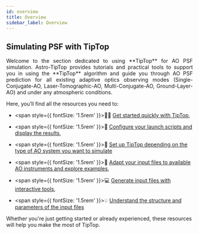 ```yaml
---
id: overview
title: Overview
sidebar_label: Overview
---
```


## Simulating PSF with TipTop
<p align="justify">
Welcome to the section dedicated to using **TipTop** for AO PSF simulation. Astro-TipTop provides tutorials and practical tools to support you in using the **TipTop** algorithm and guide you through AO PSF prediction for all existing adaptive optics observing modes (Single-Conjugate-AO, Laser-Tomographic-AO, Multi-Conjugate-AO, Ground-Layer-AO) and under any atmospheric conditions.

Here, you’ll find all the resources you need to:

- <span style={{ fontSize: '1.5rem' }}>🏃‍➡️</span> [Get started quickly with TipTop](/docs/orion/usage),

- <span style={{ fontSize: '1.5rem' }}>🚀</span> [Configure your launch scripts and display the results](/docs/orion/howtosetuplaunchfile),

- <span style={{ fontSize: '1.5rem' }}>🔭</span> [Set up TipTop depending on the type of AO system you want to simulate](/docs/orion/howtosetup)

- <span style={{ fontSize: '1.5rem' }}>🔎</span> [Adapt your input files to available AO instruments and explore examples](/docs/orion/AO_instruments.mdx),

- <span style={{ fontSize: '1.5rem' }}>💻</span> [Generate input files with interactive tools](/docs/orion/Interactive_tools.mdx),

- <span style={{ fontSize: '1.5rem' }}>💡</span> [Understand the structure and parameters of the input files](/docs/orion/parameterfiles)

Whether you're just getting started or already experienced, these resources will help you make the most of TipTop.
</p>
